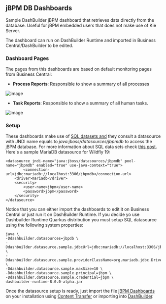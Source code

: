 
jBPM DB Dashboards
--

Sample DashBuilder jBPM dashboard that retrieves data directly from the database. Useful for jBPM embedded users that does not make use of Kie Server.

The dashboard can run on DashBuilder Runtime and imported in Business Central/DashBuilder to be edited.



### Dashboard Pages

The pages from this dashboards are based on default monitoring pages from Business Central:

* **Process Reports**: Responsible to show a summary of all processes

![image](https://user-images.githubusercontent.com/359820/128437522-b093c433-556d-4741-90a7-0519965ff94c.png)

* **Task Reports**: Responsible to show a summary of all human tasks.

![image](https://user-images.githubusercontent.com/359820/128437449-bf9b85ce-1d8f-4f4c-856e-634f4fdbf394.png)


### Setup

These dashboards make use of [SQL datasets and](https://blog.kie.org/2021/07/add-sql-datasource-for-authoring-dashboards.html) they consult a datasource with JNDI name equals to _java:jboss/datasources/jbpmdb_ to access the jBPM database. For more information about SQL data sets check [this post](https://blog.kie.org/2021/07/add-sql-datasource-for-authoring-dashboards.html). Here's a sample MariaDB datasource for Wildfly 19:

```
<datasource jndi-name="java:jboss/datasources/jbpmdb" pool-name="jbpmdb" enabled="true" use-java-context="true">
        <connection-url>jdbc:mariadb://localhost:3306/jbpmdb</connection-url>
    <driver>mariadb</driver>
    <security>
        <user-name>jbpm</user-name>
        <password>jbpm</password>
    </security>
</datasource>
```

Notice that you can either import the dashboards to edit it on Business Central or just run it on DashBuilder Runtime. If you decide yo use Dashbuilder Runtime Quarkus distribution you must setup SQL datasource using the following system properties:

```
java \
-Ddashbuilder.datasources=jbpdb \
-Ddashbuilder.datasource.sample.jdbcUrl=jdbc:mariadb://localhost:3306/jbpmdb \
-Ddashbuilder.datasource.sample.providerClassName=org.mariadb.jdbc.Driver \
-Ddashbuilder.datasource.sample.maxSize=10 \
-Ddashbuilder.datasource.sample.principal=jbpm \
-Ddashbuilder.datasource.sample.credential=jbpm \
dashbuilder-runtime-8.0.0-alpha.jar
```

Once the datasource setup is ready, just import the file [jBPM Dashboards](https://github.com/jesuino/dashbuilder-dashboards/blob/main/jBPM%20DB%20Dashboards/rhpam_default_reports.zip) on your installation using [Content Transfer](https://access.redhat.com/documentation/en-us/red_hat_process_automation_manager/7.5/html/configuring_business_central_settings_and_properties/exporting-importing-dashbuilder-data-proc-configuring-central) or importing into [DashBuilder](https://blog.kie.org/2020/09/introducing-dashbuilder-runtime.html).

